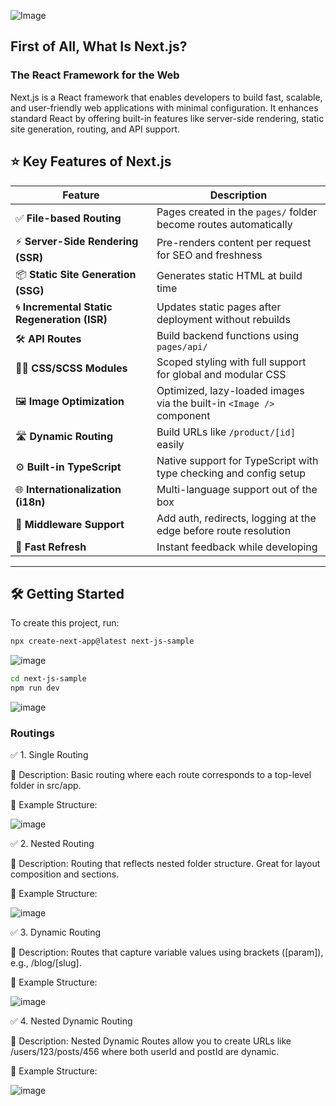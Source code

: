 ![Image](https://github.com/user-attachments/assets/deeedf66-919e-44ff-a59f-b488111194d2)


## First of All, What Is Next.js?

### The React Framework for the Web
Next.js is a React framework that enables developers to build fast, scalable, and user-friendly web applications with minimal configuration. It enhances standard React by offering built-in features like server-side rendering, static site generation, routing, and API support.

## ⭐ Key Features of Next.js
 Feature                         | Description                                                                 |
|----------------------------------|-----------------------------------------------------------------------------|
| ✅ **File-based Routing**         | Pages created in the `pages/` folder become routes automatically           |
| ⚡ **Server-Side Rendering (SSR)**| Pre-renders content per request for SEO and freshness                      |
| 📦 **Static Site Generation (SSG)**| Generates static HTML at build time                                       |
| 🌀 **Incremental Static Regeneration (ISR)** | Updates static pages after deployment without rebuilds             |
| 🛠️ **API Routes**                | Build backend functions using `pages/api/`                                 |
| 🧑‍🎨 **CSS/SCSS Modules**         | Scoped styling with full support for global and modular CSS                |
| 🖼️ **Image Optimization**        | Optimized, lazy-loaded images via the built-in `<Image />` component       |
| 🛣️ **Dynamic Routing**           | Build URLs like `/product/[id]` easily                                    |
| ⚙️ **Built-in TypeScript**       | Native support for TypeScript with type checking and config setup          |
| 🌐 **Internationalization (i18n)**| Multi-language support out of the box                                      |
| 🔐 **Middleware Support**        | Add auth, redirects, logging at the edge before route resolution           |
| 🧠 **Fast Refresh**              | Instant feedback while developing                                          |

---

## 🛠 Getting Started

To create this project, run:

```bash
npx create-next-app@latest next-js-sample
```
![image](https://github.com/user-attachments/assets/422f682e-f256-4084-b15b-ba9f295a64e4)

```bash
cd next-js-sample
npm run dev
```
![image](https://github.com/user-attachments/assets/84ddecc5-f0ff-45ef-8600-2cf1fd53ab8b)

### Routings
✅ 1. Single Routing

📌 Description:
Basic routing where each route corresponds to a top-level folder in src/app.

📁 Example Structure:

![image](https://github.com/user-attachments/assets/0613cdcc-8c55-4f87-bb24-c4eea612ee89)

✅ 2. Nested Routing

📌 Description:
Routing that reflects nested folder structure. Great for layout composition and sections.

📁 Example Structure:

![image](https://github.com/user-attachments/assets/233de86e-b6cb-41ad-9a57-8c09b39631f9)

✅ 3. Dynamic Routing

📌 Description:
Routes that capture variable values using brackets ([param]), e.g., /blog/[slug].

📁 Example Structure:

![image](https://github.com/user-attachments/assets/a3bb0502-e883-411a-a450-bf8d90d8846a)

✅ 4. Nested Dynamic Routing

📌 Description:
Nested Dynamic Routes allow you to create URLs like /users/123/posts/456 where both userId and postId are dynamic.

📁 Example Structure:

![image](https://github.com/user-attachments/assets/c811fbcf-2f5e-4dc9-b01c-3d2a7ce48252)

